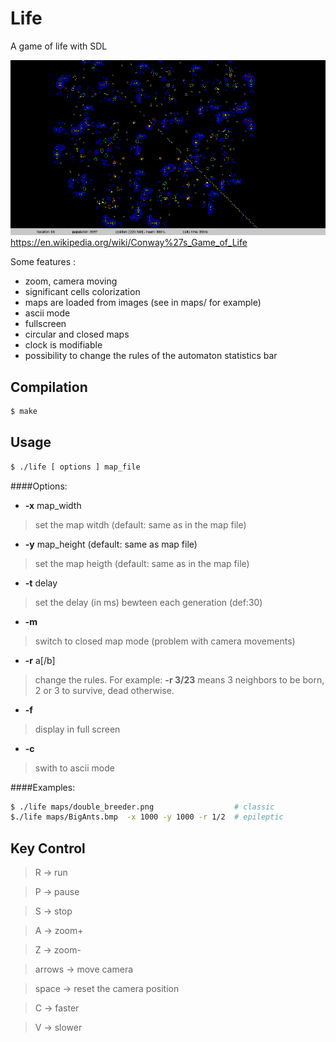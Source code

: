 Life
====

A game of life with SDL

![Alt text](./example.png "")
https://en.wikipedia.org/wiki/Conway%27s_Game_of_Life

Some features :
* zoom, camera moving
* significant cells colorization
* maps are loaded from images (see in maps/ for example)
* ascii mode
* fullscreen
* circular and closed maps
* clock is modifiable
* possibility to change the rules of the automaton statistics bar

Compilation
-----------
~~~bash
$ make

~~~

Usage
-----
~~~bash
$ ./life [ options ] map_file
~~~

####Options:
* __-x__ map_width

>set the map witdh (default: same as in the map file)

* __-y__ map_height (default: same as map file)

>set the map heigth (default: same as in the map file)

* __-t__ delay

>set the delay (in ms) bewteen each generation (def:30)

* __-m__

>switch to closed map mode (problem with camera movements)

* __-r__ a[/b]

>change the rules. For example: __-r 3/23__ means 3 neighbors to be born, 2 or 3 to survive, dead otherwise.

* __-f__

>display in full screen

* __-c__

>swith to ascii mode

####Examples:
~~~bash
$ ./life maps/double_breeder.png                  # classic
$./life maps/BigAnts.bmp  -x 1000 -y 1000 -r 1/2  # epileptic
~~~

Key Control
-----------
> R -> run

> P -> pause

> S -> stop

> A -> zoom+

> Z -> zoom-

> arrows -> move camera

> space -> reset the camera position

> C -> faster

> V -> slower

